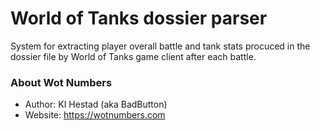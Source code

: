 # World of Tanks dossier parser #

System for extracting player overall battle and tank stats procuced in the dossier file by World of Tanks game client after each battle.

### About Wot Numbers ###

* Author: KI Hestad (aka BadButton)
* Website: https://wotnumbers.com
